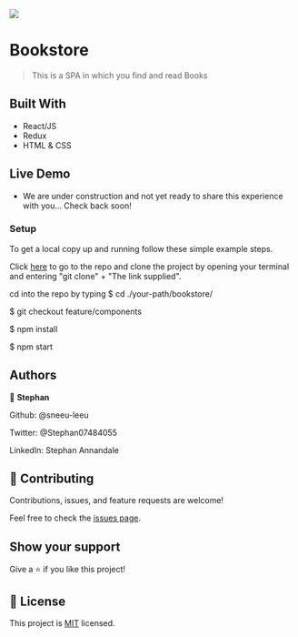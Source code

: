 ![](https://img.shields.io/badge/Microverse-blueviolet)

# Bookstore

> This is a SPA in which you find and read Books

## Built With

- React/JS
- Redux
- HTML & CSS

## Live Demo

- We are under construction and not yet ready to share this experience with you...
Check back soon!

### Setup

To get a local copy up and running follow these simple example steps.

Click [here](https://github.com/sneeu-leeu/bookstore) to go to the repo and clone the project by opening your terminal and entering "git clone" + "The link supplied".

cd into the repo by typing
$ cd ./your-path/bookstore/

$ git checkout feature/components

$ npm install

$ npm start

## Authors

👤 **Stephan**

Github: @sneeu-leeu

Twitter: @Stephan07484055

LinkedIn: Stephan Annandale

## 🤝 Contributing

Contributions, issues, and feature requests are welcome!

Feel free to check the [issues page](https://github.com/sneeu-leeu/To-Do-List/issues/4).

## Show your support

Give a ⭐️ if you like this project!

## 📝 License

This project is [MIT](https://opensource.org/licenses/MIT) licensed.